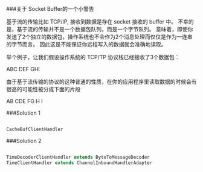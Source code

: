 ###关于 Socket Buffer的一个小警告

基于流的传输比如 TCP/IP, 接收到数据是存在 socket 接收的 buffer 中。
不幸的是，基于流的传输并不是一个数据包队列，而是一个字节队列。
意味着，即使你发送了2个独立的数据包，操作系统也不会作为2个消息处理而仅仅是作为一连串的字节而言。
因此这是不能保证你远程写入的数据就会准确地读取。

举个例子，让我们假设操作系统的 TCP/TP 协议栈已经接收了3个数据包：

ABC   DEF    GHI

由于基于流传输的协议的这种普通的性质，在你的应用程序里读取数据的时候会有很高的可能性被分成下面的片段

AB   CDE  FG  H   I

###Solution 1

```java

CacheBufClientHandler

```

###Solution 2

```java

TimeDecoderClientHandler extends ByteToMessageDecoder
TimeClientHandler extends ChannelInboundHandlerAdapter

```